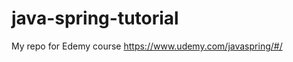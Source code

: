java-spring-tutorial
====================

My repo for Edemy course https://www.udemy.com/javaspring/#/
